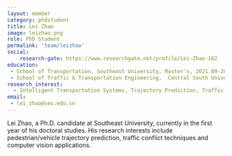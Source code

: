 ```yaml
---
layout: member
category: phdstudent
title: Lei Zhao
image: leizhao.png
role: PhD Student
permalink: 'team/leizhao'
social:
    research-gate: https://www.researchgate.net/profile/Lei-Zhao-162
education:
 - School of Transportation, Southeast University, Master's, 2021.09-2024.06 
 - School of Traffic & Transportation Engineering,  Central South University,  Bachelor's, 2017.09-2021.06
research_interest: 
  - Intelligent Transportation Systems, Trajectory Prediction, Traffic Conflict Techniques, Computer Vision
email:
 - lei_zhao@seu.edu.cn
---
```


Lei Zhao, a Ph.D. candidate at Southeast University, currently in the first year of his doctoral studies. His research interests include pedestrian/vehicle trajectory prediction, traffic conflict techniques and computer vision applications.
